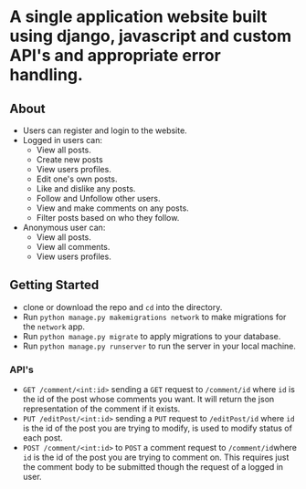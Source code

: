 # A single application website built using django, javascript and custom API's and appropriate error handling.


## About

+ Users can register and login to the website.
+ Logged in users can:
  + View all posts.
  + Create new posts
  + View users profiles.
  + Edit one's own posts.
  + Like and dislike any posts.
  + Follow and Unfollow other users.
  + View and make comments on any posts.
  + Filter posts based on who they follow.
+ Anonymous user can:
  + View all posts.
  + View all comments.
  + View users profiles.

## Getting Started
+ clone or download the repo and ```cd``` into the directory.
+ Run ```python manage.py makemigrations network``` to make migrations for the ```network``` app.
+ Run ```python manage.py migrate``` to apply migrations to your database.
+ Run ```python manage.py runserver``` to run the server in your local machine.

### API's
+ ```GET /comment/<int:id>``` sending a ```GET``` request to ```/comment/id``` where ```id``` is the id of the post whose comments you want. It will return the json representation of the comment if it exists.
+ ```PUT /editPost/<int:id>``` sending a ```PUT``` request to ```/editPost/id``` where ```id``` is the id of the post you are trying to modify, is used to modify status of each post.
+ ```POST /comment/<int:id>``` to ```POST``` a comment request to ```/comment/id```where ```id``` is the id of the post you are trying to comment on. This requires just the comment body to be submitted though the request of a logged in user.
